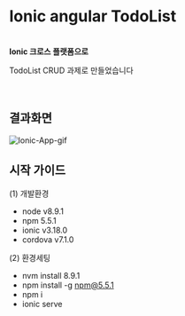 

# Ionic angular TodoList 
<br />
<b>Ionic 크로스 플랫폼으로 </b>
<p>TodoList CRUD 과제로 만들었습니다</p>
<br />

## 결과화면 

![Ionic-App-gif](https://github.com/yunsungjoong/myApp/assets/96567925/d6f2a34a-0491-49d0-a769-f55f9f0a98f5)

## 시작 가이드

(1) 개발환경
- node v8.9.1
- npm 5.5.1
- ionic v3.18.0
- cordova v7.1.0

(2) 환경세팅 
- nvm install 8.9.1
- npm install -g npm@5.5.1
- npm i
- ionic serve
